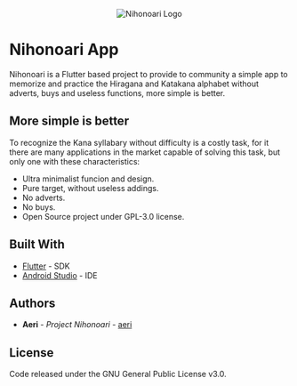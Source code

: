 <p align="center">
  <img src="https://i.imgur.com/cm9Rop6.png" title="Nihonoari Logo">
</p>

# Nihonoari App
Nihonoari is a Flutter based project to provide to community a simple app to memorize and practice the Hiragana and Katakana alphabet without adverts, buys and useless functions, more simple is better.

## More simple is better
To recognize the Kana syllabary without difficulty is a costly task, for it there are many applications in the market capable of solving this task, but only one with these characteristics:

- Ultra minimalist funcion and design.
- Pure target, without useless addings.
- No adverts.
- No buys.
- Open Source project under GPL-3.0  license.

## Built With

* [Flutter](https://flutter.dev/) - SDK
* [Android Studio](https://developer.android.com/studio) - IDE

## Authors

* **Aeri** - *Project Nihonoari* - [aeri](https://github.com/aeri)

## License

Code released under the GNU General Public License v3.0.

